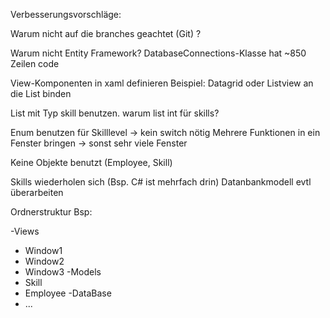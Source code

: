 Verbesserungsvorschläge:

Warum nicht auf die branches geachtet (Git) ?

Warum nicht Entity Framework? DatabaseConnections-Klasse hat ~850 Zeilen code

View-Komponenten in xaml definieren
Beispiel: Datagrid oder Listview an die List<skill> binden

List mit Typ skill benutzen. warum list int für skills?

Enum benutzen für Skilllevel -> kein switch nötig
Mehrere Funktionen in ein Fenster bringen -> sonst sehr viele Fenster

Keine Objekte benutzt (Employee, Skill)

Skills wiederholen sich (Bsp. C# ist mehrfach drin) Datanbankmodell evtl überarbeiten

Ordnerstruktur Bsp:

-Views
   - Window1
   - Window2
   - Window3
-Models
   - Skill
   - Employee
-DataBase
   - ...
